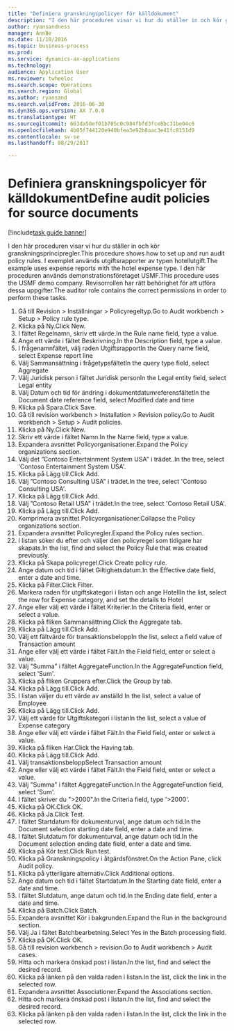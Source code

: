 ```yaml
--- 
title: "Definiera granskningspolicyer för källdokument"
description: "I den här proceduren visar vi hur du ställer in och kör granskningsprincipregler."
author: ryansandness
manager: AnnBe
ms.date: 11/10/2016
ms.topic: business-process
ms.prod: 
ms.service: dynamics-ax-applications
ms.technology: 
audience: Application User
ms.reviewer: twheeloc
ms.search.scope: Operations
ms.search.region: Global
ms.author: ryansand
ms.search.validFrom: 2016-06-30
ms.dyn365.ops.version: AX 7.0.0
ms.translationtype: HT
ms.sourcegitcommit: 663da58ef01b705c0c984fbfd3fce8bc31be04c6
ms.openlocfilehash: 4b05f744120e940bfea3e92b8aac3e41fc8151d9
ms.contentlocale: sv-se
ms.lasthandoff: 08/29/2017

---
```

# <a name="define-audit-policies-for-source-documents"></a><span data-ttu-id="1af32-103">Definiera granskningspolicyer för källdokument</span><span class="sxs-lookup"><span data-stu-id="1af32-103">Define audit policies for source documents</span></span>

[!include[task guide banner](../../includes/task-guide-banner.md)]

<span data-ttu-id="1af32-104">I den här proceduren visar vi hur du ställer in och kör granskningsprincipregler.</span><span class="sxs-lookup"><span data-stu-id="1af32-104">This procedure shows how to set up and run audit policy rules.</span></span> <span data-ttu-id="1af32-105">I exemplet används utgiftsrapporter av typen hotellutgift.</span><span class="sxs-lookup"><span data-stu-id="1af32-105">The example uses expense reports with the hotel expense type.</span></span> <span data-ttu-id="1af32-106">I den här proceduren används demonstrationsföretaget USMF.</span><span class="sxs-lookup"><span data-stu-id="1af32-106">This procedure uses the USMF demo company.</span></span> <span data-ttu-id="1af32-107">Revisorrollen har rätt behörighet för att utföra dessa uppgifter.</span><span class="sxs-lookup"><span data-stu-id="1af32-107">The auditor role contains the correct permissions in order to perform these tasks.</span></span>

1. <span data-ttu-id="1af32-108">Gå till Revision > Inställningar > Policyregeltyp.</span><span class="sxs-lookup"><span data-stu-id="1af32-108">Go to Audit workbench > Setup > Policy rule type.</span></span>
2. <span data-ttu-id="1af32-109">Klicka på Ny.</span><span class="sxs-lookup"><span data-stu-id="1af32-109">Click New.</span></span>
3. <span data-ttu-id="1af32-110">I fältet Regelnamn, skriv ett värde.</span><span class="sxs-lookup"><span data-stu-id="1af32-110">In the Rule name field, type a value.</span></span>
4. <span data-ttu-id="1af32-111">Ange ett värde i fältet Beskrivning.</span><span class="sxs-lookup"><span data-stu-id="1af32-111">In the Description field, type a value.</span></span>
5. <span data-ttu-id="1af32-112">I frågenamnfältet, välj raden Utgiftsrapport</span><span class="sxs-lookup"><span data-stu-id="1af32-112">In the Query name field, select Expense report line</span></span>
6. <span data-ttu-id="1af32-113">Välj Sammansättning i frågetypsfältet</span><span class="sxs-lookup"><span data-stu-id="1af32-113">In the query type field, select Aggregate</span></span>
7. <span data-ttu-id="1af32-114">Välj Juridisk person i fältet Juridisk person</span><span class="sxs-lookup"><span data-stu-id="1af32-114">In the Legal entity field, select Legal entity</span></span>
8. <span data-ttu-id="1af32-115">Välj Datum och tid för ändring i dokumentdatumreferensfältet</span><span class="sxs-lookup"><span data-stu-id="1af32-115">In the Document date reference field, select Modified date and time</span></span>
9. <span data-ttu-id="1af32-116">Klicka på Spara.</span><span class="sxs-lookup"><span data-stu-id="1af32-116">Click Save.</span></span>
10. <span data-ttu-id="1af32-117">Gå till revision workbench > Installation > Revision policy.</span><span class="sxs-lookup"><span data-stu-id="1af32-117">Go to Audit workbench > Setup > Audit policies.</span></span>
11. <span data-ttu-id="1af32-118">Klicka på Ny.</span><span class="sxs-lookup"><span data-stu-id="1af32-118">Click New.</span></span>
12. <span data-ttu-id="1af32-119">Skriv ett värde i fältet Namn.</span><span class="sxs-lookup"><span data-stu-id="1af32-119">In the Name field, type a value.</span></span>
13. <span data-ttu-id="1af32-120">Expandera avsnittet Policyorganisationer.</span><span class="sxs-lookup"><span data-stu-id="1af32-120">Expand the Policy organizations section.</span></span>
14. <span data-ttu-id="1af32-121">Välj det ”Contoso Entertainment System USA" i trädet..</span><span class="sxs-lookup"><span data-stu-id="1af32-121">In the tree, select 'Contoso Entertainment System USA'.</span></span>
15. <span data-ttu-id="1af32-122">Klicka på Lägg till.</span><span class="sxs-lookup"><span data-stu-id="1af32-122">Click Add.</span></span>
16. <span data-ttu-id="1af32-123">Välj ”Contoso Consulting USA" i trädet.</span><span class="sxs-lookup"><span data-stu-id="1af32-123">In the tree, select 'Contoso Consulting USA'.</span></span>
17. <span data-ttu-id="1af32-124">Klicka på Lägg till.</span><span class="sxs-lookup"><span data-stu-id="1af32-124">Click Add.</span></span>
18. <span data-ttu-id="1af32-125">Välj ”Contoso Retail USA" i trädet.</span><span class="sxs-lookup"><span data-stu-id="1af32-125">In the tree, select 'Contoso Retail USA'.</span></span>
19. <span data-ttu-id="1af32-126">Klicka på Lägg till.</span><span class="sxs-lookup"><span data-stu-id="1af32-126">Click Add.</span></span>
20. <span data-ttu-id="1af32-127">Komprimera avsnittet Policyorganisationer.</span><span class="sxs-lookup"><span data-stu-id="1af32-127">Collapse the Policy organizations section.</span></span>
21. <span data-ttu-id="1af32-128">Expandera avsnittet Policyregler.</span><span class="sxs-lookup"><span data-stu-id="1af32-128">Expand the Policy rules section.</span></span>
22. <span data-ttu-id="1af32-129">I listan söker du efter och väljer den policyregel som tidigare har skapats.</span><span class="sxs-lookup"><span data-stu-id="1af32-129">In the list, find and select the Policy Rule that was created previously.</span></span>
23. <span data-ttu-id="1af32-130">Klicka på Skapa policyregel.</span><span class="sxs-lookup"><span data-stu-id="1af32-130">Click Create policy rule.</span></span>
24. <span data-ttu-id="1af32-131">Ange datum och tid i fältet Giltighetsdatum.</span><span class="sxs-lookup"><span data-stu-id="1af32-131">In the Effective date field, enter a date and time.</span></span>
25. <span data-ttu-id="1af32-132">Klicka på Filter.</span><span class="sxs-lookup"><span data-stu-id="1af32-132">Click Filter.</span></span>
26. <span data-ttu-id="1af32-133">Markera raden för utgiftskategori i listan och ange Hotell</span><span class="sxs-lookup"><span data-stu-id="1af32-133">In the list, select the row for Expense category, and set the details to Hotel</span></span>
27. <span data-ttu-id="1af32-134">Ange eller välj ett värde i fältet Kriterier.</span><span class="sxs-lookup"><span data-stu-id="1af32-134">In the Criteria field, enter or select a value.</span></span>
28. <span data-ttu-id="1af32-135">Klicka på fliken Sammansättning.</span><span class="sxs-lookup"><span data-stu-id="1af32-135">Click the Aggregate tab.</span></span>
29. <span data-ttu-id="1af32-136">Klicka på Lägg till.</span><span class="sxs-lookup"><span data-stu-id="1af32-136">Click Add.</span></span>
30. <span data-ttu-id="1af32-137">Välj ett fältvärde för transaktionsbelopp</span><span class="sxs-lookup"><span data-stu-id="1af32-137">In the list, select a field value of Transaction amount</span></span>
31. <span data-ttu-id="1af32-138">Ange eller välj ett värde i fältet Fält.</span><span class="sxs-lookup"><span data-stu-id="1af32-138">In the Field field, enter or select a value.</span></span>
32. <span data-ttu-id="1af32-139">Välj ”Summa” i fältet AggregateFunction.</span><span class="sxs-lookup"><span data-stu-id="1af32-139">In the AggregateFunction field, select 'Sum'.</span></span>
33. <span data-ttu-id="1af32-140">Klicka på fliken Gruppera efter.</span><span class="sxs-lookup"><span data-stu-id="1af32-140">Click the Group by tab.</span></span>
34. <span data-ttu-id="1af32-141">Klicka på Lägg till.</span><span class="sxs-lookup"><span data-stu-id="1af32-141">Click Add.</span></span>
35. <span data-ttu-id="1af32-142">I listan väljer du ett värde av anställd </span><span class="sxs-lookup"><span data-stu-id="1af32-142">In the list, select a value of Employee</span></span> 
36. <span data-ttu-id="1af32-143">Klicka på Lägg till.</span><span class="sxs-lookup"><span data-stu-id="1af32-143">Click Add.</span></span>
37. <span data-ttu-id="1af32-144">Välj ett värde för Utgiftskategori i listan</span><span class="sxs-lookup"><span data-stu-id="1af32-144">In the list, select a value of Expense category</span></span>
38. <span data-ttu-id="1af32-145">Ange eller välj ett värde i fältet Fält.</span><span class="sxs-lookup"><span data-stu-id="1af32-145">In the Field field, enter or select a value.</span></span>
39. <span data-ttu-id="1af32-146">Klicka på fliken Har.</span><span class="sxs-lookup"><span data-stu-id="1af32-146">Click the Having tab.</span></span>
40. <span data-ttu-id="1af32-147">Klicka på Lägg till.</span><span class="sxs-lookup"><span data-stu-id="1af32-147">Click Add.</span></span>
41. <span data-ttu-id="1af32-148">Välj transaktionsbelopp</span><span class="sxs-lookup"><span data-stu-id="1af32-148">Select Transaction amount</span></span>
42. <span data-ttu-id="1af32-149">Ange eller välj ett värde i fältet Fält.</span><span class="sxs-lookup"><span data-stu-id="1af32-149">In the Field field, enter or select a value.</span></span>
43. <span data-ttu-id="1af32-150">Välj ”Summa” i fältet AggregateFunction.</span><span class="sxs-lookup"><span data-stu-id="1af32-150">In the AggregateFunction field, select 'Sum'.</span></span>
44. <span data-ttu-id="1af32-151">I fältet skriver du ">2000".</span><span class="sxs-lookup"><span data-stu-id="1af32-151">In the Criteria field, type '>2000'.</span></span>
45. <span data-ttu-id="1af32-152">Klicka på OK.</span><span class="sxs-lookup"><span data-stu-id="1af32-152">Click OK.</span></span>
46. <span data-ttu-id="1af32-153">Klicka på Ja.</span><span class="sxs-lookup"><span data-stu-id="1af32-153">Click Test.</span></span>
47. <span data-ttu-id="1af32-154">I fältet Startdatum för dokumenturval, ange datum och tid.</span><span class="sxs-lookup"><span data-stu-id="1af32-154">In the Document selection starting date field, enter a date and time.</span></span>
48. <span data-ttu-id="1af32-155">I fältet Slutdatum för dokumenturval, ange datum och tid.</span><span class="sxs-lookup"><span data-stu-id="1af32-155">In the Document selection ending date field, enter a date and time.</span></span>
49. <span data-ttu-id="1af32-156">Klicka på Kör test.</span><span class="sxs-lookup"><span data-stu-id="1af32-156">Click Run test.</span></span>
50. <span data-ttu-id="1af32-157">Klicka på Granskningspolicy i åtgärdsfönstret.</span><span class="sxs-lookup"><span data-stu-id="1af32-157">On the Action Pane, click Audit policy.</span></span>
51. <span data-ttu-id="1af32-158">Klicka på ytterligare alternativ.</span><span class="sxs-lookup"><span data-stu-id="1af32-158">Click Additional options.</span></span>
52. <span data-ttu-id="1af32-159">Ange datum och tid i fältet Startdatum.</span><span class="sxs-lookup"><span data-stu-id="1af32-159">In the Starting date field, enter a date and time.</span></span>
53. <span data-ttu-id="1af32-160">I fältet Slutdatum, ange datum och tid.</span><span class="sxs-lookup"><span data-stu-id="1af32-160">In the Ending date field, enter a date and time.</span></span>
54. <span data-ttu-id="1af32-161">Klicka på Batch.</span><span class="sxs-lookup"><span data-stu-id="1af32-161">Click Batch.</span></span>
55. <span data-ttu-id="1af32-162">Expandera avsnittet Kör i bakgrunden.</span><span class="sxs-lookup"><span data-stu-id="1af32-162">Expand the Run in the background section.</span></span>
56. <span data-ttu-id="1af32-163">Välj Ja i fältet Batchbearbetning.</span><span class="sxs-lookup"><span data-stu-id="1af32-163">Select Yes in the Batch processing field.</span></span>
57. <span data-ttu-id="1af32-164">Klicka på OK.</span><span class="sxs-lookup"><span data-stu-id="1af32-164">Click OK.</span></span>
58. <span data-ttu-id="1af32-165">Gå till revision workbench > revision.</span><span class="sxs-lookup"><span data-stu-id="1af32-165">Go to Audit workbench > Audit cases.</span></span>
59. <span data-ttu-id="1af32-166">Hitta och markera önskad post i listan.</span><span class="sxs-lookup"><span data-stu-id="1af32-166">In the list, find and select the desired record.</span></span>
60. <span data-ttu-id="1af32-167">Klicka på länken på den valda raden i listan.</span><span class="sxs-lookup"><span data-stu-id="1af32-167">In the list, click the link in the selected row.</span></span>
61. <span data-ttu-id="1af32-168">Expandera avsnittet Associationer.</span><span class="sxs-lookup"><span data-stu-id="1af32-168">Expand the Associations section.</span></span>
62. <span data-ttu-id="1af32-169">Hitta och markera önskad post i listan.</span><span class="sxs-lookup"><span data-stu-id="1af32-169">In the list, find and select the desired record.</span></span>
63. <span data-ttu-id="1af32-170">Klicka på länken på den valda raden i listan.</span><span class="sxs-lookup"><span data-stu-id="1af32-170">In the list, click the link in the selected row.</span></span>


